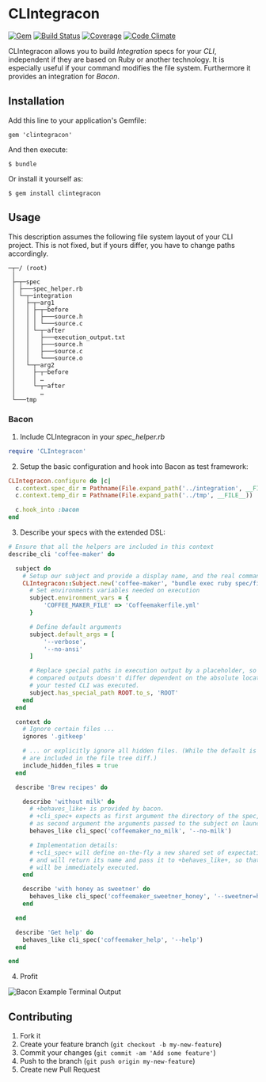 # CLIntegracon

[![Gem](https://img.shields.io/gem/v/clintegracon.svg?style=flat)](http://rubygems.org/gems/clintegracon)
[![Build Status](https://img.shields.io/travis/mrackwitz/CLIntegracon/master.svg?style=flat)](https://travis-ci.org/mrackwitz/CLIntegracon)
[![Coverage](https://img.shields.io/codeclimate/coverage/github/mrackwitz/CLIntegracon.svg?style=flat)](https://codeclimate.com/github/mrackwitz/CLIntegracon)
[![Code Climate](https://img.shields.io/codeclimate/github/mrackwitz/CLIntegracon.svg?style=flat)](https://codeclimate.com/github/mrackwitz/CLIntegracon)

CLIntegracon allows you to build *Integration* specs for your *CLI*,
independent if they are based on Ruby or another technology.
It is especially useful if your command modifies the file system.
Furthermore it provides an integration for *Bacon*.


## Installation

Add this line to your application's Gemfile:

    gem 'clintegracon'

And then execute:

    $ bundle

Or install it yourself as:

    $ gem install clintegracon


## Usage

This description assumes the following file system layout of your CLI project.
This is not fixed, but if yours differ, you have to change paths accordingly.

```
─┬─/ (root)
 │
 ├─┬─spec
 │ ├───spec_helper.rb
 │ └─┬─integration
 │   ├─┬─arg1
 │   │ ├─┬─before
 │   │ │ ├───source.h
 │   │ │ └───source.c
 │   │ └─┬─after
 │   │   ├───execution_output.txt
 │   │   ├───source.h
 │   │   ├───source.c
 │   │   └───source.o
 │   └─┬─arg2
 │     ├─┬─before
 │     │ …
 │     └─┬─after
 │       …
 └───tmp
```

### Bacon

1. Include CLIntegracon in your *spec_helper.rb*

  ```ruby
  require 'CLIntegracon'
  ```

2. Setup the basic configuration and hook into Bacon as test framework:

  ```ruby
  CLIntegracon.configure do |c|
    c.context.spec_dir = Pathname(File.expand_path('../integration', __FILE__))
    c.context.temp_dir = Pathname(File.expand_path('../tmp', __FILE__))

    c.hook_into :bacon
  end
  ```

3. Describe your specs with the extended DSL:

  ```ruby
  # Ensure that all the helpers are included in this context
  describe_cli 'coffee-maker' do

    subject do
      # Setup our subject and provide a display name, and the real command line
      CLIntegracon::Subject.new('coffee-maker', "bundle exec ruby spec/fixtures/bin/coffeemaker.rb").tap do |subject|
        # Set environments variables needed on execution
        subject.environment_vars = {
            'COFFEE_MAKER_FILE' => 'Coffeemakerfile.yml'
        }

        # Define default arguments
        subject.default_args = [
            '--verbose',
            '--no-ansi'
        ]

        # Replace special paths in execution output by a placeholder, so that the
        # compared outputs doesn't differ dependent on the absolute location where
        # your tested CLI was executed.
        subject.has_special_path ROOT.to_s, 'ROOT'
      end
    end

    context do
      # Ignore certain files ...
      ignores '.gitkeep'

      # ... or explicitly ignore all hidden files. (While the default is that they
      # are included in the file tree diff.)
      include_hidden_files = true
    end

    describe 'Brew recipes' do

      describe 'without milk' do
        # +behaves_like+ is provided by bacon.
        # +cli_spec+ expects as first argument the directory of the spec, and
        # as second argument the arguments passed to the subject on launch.
        behaves_like cli_spec('coffeemaker_no_milk', '--no-milk')

        # Implementation details:
        # +cli_spec+ will define on-the-fly a new shared set of expectations
        # and will return its name and pass it to +behaves_like+, so that it
        # will be immediately executed.
      end

      describe 'with honey as sweetner' do
        behaves_like cli_spec('coffeemaker_sweetner_honey', '--sweetner=honey')
      end

    end

    describe 'Get help' do
      behaves_like cli_spec('coffeemaker_help', '--help')
    end

  end
  ```

4. Profit

  ![Bacon Example Terminal Output](/../assets/term-output-bacon.png?raw=true)


## Contributing

1. Fork it
2. Create your feature branch (`git checkout -b my-new-feature`)
3. Commit your changes (`git commit -am 'Add some feature'`)
4. Push to the branch (`git push origin my-new-feature`)
5. Create new Pull Request
